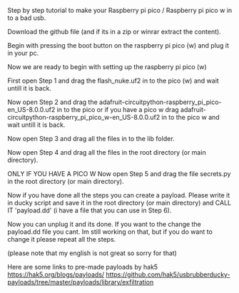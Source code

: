 Step by step tutorial to make your Raspberry pi pico / Raspberry pi pico w in to a bad usb.

Download the github file (and if its in a zip or winrar extract the content).

Begin with pressing the boot button on the raspberry pi pico (w) and plug it in your pc.

Now we are ready to begin with setting up the raspberry pi pico (w)

First open Step 1 and drag the flash_nuke.uf2 in to the pico (w) and wait untill it is back.

Now open Step 2 and drag the adafruit-circuitpython-raspberry_pi_pico-en_US-8.0.0.uf2 in to the pico or if you have a pico w drag adafruit-circuitpython-raspberry_pi_pico_w-en_US-8.0.0.uf2 in to the pico w and wait untill it is back.

Now open Step 3 and drag all the files in to the lib folder.

Now open Step 4 and drag all the files in the root directory (or main directory).

ONLY IF YOU HAVE A PICO W
Now open Step 5 and drag the file secrets.py in the root directory (or main directory).

Now if you have done all the steps you can create a payload.
Please write it in ducky script and save it in the root directory (or main directory) and CALL IT 'payload.dd' (i have a file that you can use in Step 6).

Now you can unplug it and its done. 
If you want to the change the payload.dd file you cant. Im still working on that, but if you do want to change it please repeat all the steps.

(please note that my english is not great so sorry for that)

Here are some links to pre-made payloads by hak5
https://hak5.org/blogs/payloads/
https://github.com/hak5/usbrubberducky-payloads/tree/master/payloads/library/exfiltration
